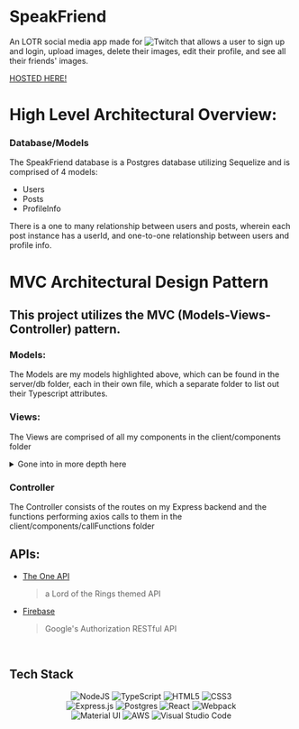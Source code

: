 # SpeakFriend

<p> An LOTR social media app made for <img alt="Twitch" src="https://img.shields.io/badge/TWITCH-%239146FF.svg?style=for-the-badge&logo=Twitch&logoColor=white"/> that allows a user to sign up and login, upload images, delete their images, edit their profile, and see all their friends' images. </p>

[HOSTED HERE!](https://speakfriend.herokuapp.com/)

<h1> High Level Architectural Overview: </h1>
<h3> Database/Models </h3>
<p> The SpeakFriend database is a Postgres database utilizing Sequelize and is comprised of 4 models: </p>

* Users 
* Posts 
* ProfileInfo

<p> There is a one to many relationship between users and posts, wherein each post instance has a userId, and one-to-one relationship between users and profile info.
 

<h1> MVC Architectural Design Pattern </h1>
<h2> This project utilizes the MVC (Models-Views-Controller) pattern. </h2>
<h3> Models: </h3>
<p>The Models are my models highlighted above, which can be found in the server/db folder, each in their own file, which a separate folder to list out their Typescript attributes.</p>
<h3> Views: </h3>
<p> The Views are comprised of all my components in the client/components folder
<details>
  <summary> Gone into in more depth here </summary>
  
   <h3> Components </h3>
  
- Routes
> the component serving up all routes, rendered in index.tsx <br/>
- Main 
> the first component a user sees when entering Speak Friend. Displays a user greeting and prompt to log in or sign up. <br/>
- LoginNav & MainNav
> 2 Nav bar components to be rendered depending on whether user is logged in or not. <br/>
- Fail 
> an Error handling communication component that's rendered on both Login & Signup
- Login & Signup 
> Components displaying forms that use Firebase auth to sign a user up or log them in
- Quote <br/>
> A reusable component that utilizes The One API to display a random LOTR quote and it's author on each refresh <br/>
- AllPosts <br/>
> A component that renders all posts belonging to all users and the Quote component
- Profile Page <br/>
> a component that renders the logged in user's posts and profile info, with a link to the edit component and buttons to delete a post permanently <br/>
- EditAbout <br/>
> a component that displays a form so a user can edit their Profile Info. <br/>
  </details>
  
 <h3> Controller </h3>
 
 <p> The Controller consists of the routes on my Express backend and the functions performing axios calls to them in the client/components/callFunctions folder </p>

<h2> APIs: </h2>

- [The One API](https://the-one-api.dev/)

  > a Lord of the Rings themed API </br>

- [Firebase](https://firebase.google.com/docs/reference/rest/auth)
  > Google's Authorization RESTful API

</br>
<h2>Tech Stack</h2>
<p align='center'>
<img alt="NodeJS" src="https://img.shields.io/badge/node.js-%2343853D.svg?style=for-the-badge&logo=node-dot-js&logoColor=white"/>
 <img alt="TypeScript" src="https://img.shields.io/badge/TypeScript-007ACC?style=for-the-badge&logo=typescript&logoColor=white"/>
 <img alt="HTML5" src="https://img.shields.io/badge/html5-%23E34F26.svg?style=for-the-badge&logo=html5&logoColor=white"/>
 <img alt="CSS3" src="https://img.shields.io/badge/css3-%231572B6.svg?style=for-the-badge&logo=css3&logoColor=white"/> <br/>
 <img alt="Express.js" src="https://img.shields.io/badge/express.js-%23404d59.svg?style=for-the-badge&logo=express&logoColor=%2361DAFB"/>
  <img alt="Postgres" src ="https://img.shields.io/badge/postgres-%23316192.svg?style=for-the-badge&logo=postgresql&logoColor=white"/>
  <img alt="React" src="https://img.shields.io/badge/react-%2320232a.svg?style=for-the-badge&logo=react&logoColor=%2361DAFB"/>
  <img alt="Webpack" src="https://img.shields.io/badge/webpack-%238DD6F9.svg?style=for-the-badge&logo=webpack&logoColor=black" /> <br/>
  <img alt="Material UI" src="https://img.shields.io/badge/materialui-%230081CB.svg?style=for-the-badge&logo=material-ui&logoColor=white"/>
  <img alt="AWS" src="https://img.shields.io/badge/AWS-%23FF9900.svg?style=for-the-badge&logo=amazon-aws&logoColor=white"/>
  <img alt="Visual Studio Code" src="https://img.shields.io/badge/VisualStudioCode-0078d7.svg?style=for-the-badge&logo=visual-studio-code&logoColor=white"/>
  </p>
